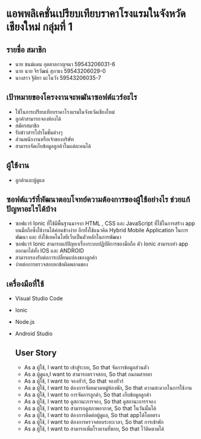 # แอพพลิเคชั่นเปรียบเทียบราคาโรงแรมในจังหวัดเชียงใหม่ กลุ่มที่ 1
## รายชื่อ สมาชิก 
   * นาย ชนม์แดน อุตตาลกาญจนา 59543206031-6
   * นาย นาย จิรวัฒน์ สุภาธง 59543206029-0
   * นางสาว ฐิติยา มะโนวัง 59543206035-7 
   
## เป้าหมายของโครงงานจะพฒันาซอฟต์แวร์อะไร
* ใช้ในการเปรียบเทียบราคาโรงแรมในจังหวัดเชียงใหม่
* ลูกค้าสามารถจองห้องได้
* สมัครสมาชิก
* รับข่าวสารโปรโมชั่นต่างๆ 
* ส่วนพนักงานหรือเจ้าของบริษัท 
* สามารถจัดเก็บข้อมูลลูกค้าในแต่ละคนได้
   
## ผู้ใช้งาน 
* ลูกค้าและผู้ดูแล
   
## ซอฟต์แวร์ที่พัฒนาตอบโจทย์ความต้องการของผู้ใช้อย่างไร ช่วยแก้ปัญหาอะไรได้บ้าง
  
* ซอฟแวร์ Ionic ที่ใช้มีพื้นฐานมาจาก  HTML , CSS และ JavaScript ที่ใช้ในการสร้าง app บนมือถือซึ่งใช้งานได้ค่อนข้างง่าย อีกทั้งใช้แนวคิด Hybrid Mobile             Application ในการพัฒนา และ ยังใช้เทคโนโลยีเว็บเป็นตัวหลักในการพัฒนา
* ซอฟแวร์ Ionic สามารถแก้ปัญหาเรื่องระบบปฏิบัติการของมือถือ ตัว Ionic สามารถทำ app ออกมาได้ทั้ง IOS และ ANDROID
* สามารถรองรับต่อการเปลี่ยนแปลงของลูกค้า
* ง่ายต่อการตรวจสอบหาข้อผิดพลาดของ 
 
## เครื่องมือที่ใช้ 
* Visual Studio Code
* Ionic
* Node.js
* Android Studio
   
   ## User Story
   * As a ผู้ใช้, I want to เข้าสู่ระบบ, So that จัดการข้อมูลส่วนตัว
   * As a ผู้ดูแล,I want to สามารถตรวจสอบ, So that ถนอมสายตา
   * As a ผู้ใช้, I want to จองทัวร์, So that จองทัวร์
   * As a ผู้ใช้, I want to ต้องการจัดหมวดหมู่ห้องพัก, So that ความสะดวกในการใช้งาน
   * As a ผู้ใช้, I want to การจัดการลูกค้า, So that เก็บข้อมูลลูกค้า
   * As a ผู้ใช้, I want to ดูสถานะการจอง, So that ดูสถานะการรจอง
   * As a ผู้ใช้, I want to สามารถดูสภาพอากาศ, So that ในวันนั้นได้
   * As a ผู้ใช้, I want to ต้องการติดต่อผู้ดูแล, So that appได้โดยตรง
   * As a ผู้ใช้, I want to ต้องการตรวจสอบระยะเวลา, So that การเข้าพัก
   * As a ผู้ใช้, I want to สามารถเพิ่มโรงแรมที่ชอบ, So that ไว้ติดตามได้
 
